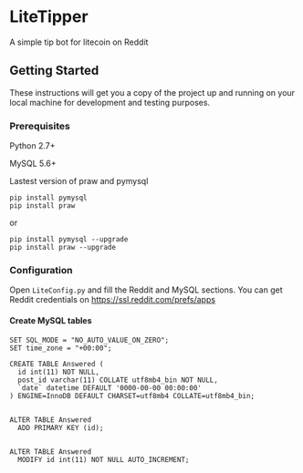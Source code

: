 # LiteTipper

A simple tip bot for litecoin on Reddit

## Getting Started

These instructions will get you a copy of the project up and running on your local machine for development and testing purposes. 

### Prerequisites

Python 2.7+

MySQL 5.6+


Lastest version of praw and pymysql

```
pip install pymysql
pip install praw
```

or 

```
pip install pymysql --upgrade
pip install praw --upgrade
```

### Configuration

Open `LiteConfig.py` and fill the Reddit and MySQL sections.
You can get Reddit credentials on https://ssl.reddit.com/prefs/apps

#### Create MySQL tables
```
SET SQL_MODE = "NO_AUTO_VALUE_ON_ZERO";
SET time_zone = "+00:00";

CREATE TABLE Answered (
  id int(11) NOT NULL,
  post_id varchar(11) COLLATE utf8mb4_bin NOT NULL,
  `date` datetime DEFAULT '0000-00-00 00:00:00'
) ENGINE=InnoDB DEFAULT CHARSET=utf8mb4 COLLATE=utf8mb4_bin;


ALTER TABLE Answered
  ADD PRIMARY KEY (id);


ALTER TABLE Answered
  MODIFY id int(11) NOT NULL AUTO_INCREMENT;
```


